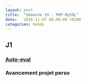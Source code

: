 ```yaml
---
layout: post
title:  "Semaine 19 : PHP-MySQL"
date:   2016-11-07 08:00:00 +0200
categories: hebdo 
---
```


## J1

### [Auto-eval](https://goo.gl/forms/rlc5bSVgJNrsTP1A3)

### Avancement projet perso

